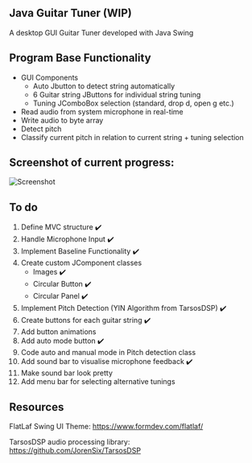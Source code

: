 ## Java Guitar Tuner (WIP)
A desktop GUI Guitar Tuner developed with Java Swing

## Program Base Functionality
* GUI Components
  * Auto Jbutton to detect string automatically
  * 6 Guitar string JButtons for individual string tuning 
  * Tuning JComboBox selection (standard, drop d, open g etc.)
* Read audio from system microphone in real-time 
* Write audio to byte array
* Detect pitch
* Classify current pitch in relation to current string + tuning selection

## Screenshot of current progress:
![Screenshot](https://i.imgur.com/UERkrEe.png)

## To do
1. Define MVC structure :heavy_check_mark:
2. Handle Microphone Input :heavy_check_mark:
3. Implement Baseline Functionality :heavy_check_mark:
4. Create custom JComponent classes
   - Images :heavy_check_mark:
   - Circular Button :heavy_check_mark:
   - Circular Panel :heavy_check_mark:
5. Implement Pitch Detection (YIN Algorithm from TarsosDSP) :heavy_check_mark:
6. Create buttons for each guitar string :heavy_check_mark:
7. Add button animations
8. Add auto mode button :heavy_check_mark:
9. Code auto and manual mode in Pitch detection class
10. Add sound bar to visualise microphone feedback :heavy_check_mark:
11. Make sound bar look pretty
12. Add menu bar for selecting alternative tunings

## Resources
FlatLaf Swing UI Theme: https://www.formdev.com/flatlaf/

TarsosDSP audio processing library: https://github.com/JorenSix/TarsosDSP

